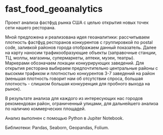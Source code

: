 # fast_food_geoanalytics
Проект анализа фастфуд рынка США с целью открытия новых точек сети нашего ресторана.

Мной предложена и реализована идея геоаналитики: рассчитываем плотность фастфуд ресторанов конкурентов с группировкой по postal code, заливкой районов города отображаем данный показатель.
Далее на карту наносим трафикообразующие объекты (заправочные станции, ТЦ, моллы, магазины, супермаркеты, аптеки, музеи, театры). Маркерами обозначаем локации конкурирующих заведений.
Для открытия ресторана выбираем предпочтительно центральные районы с высокми трафиком и плотностью конкурентов 3-7 заведений на район (меньшая плотность говорит нам об отсутствии спроса, большая плотность - слишком большая конкуренция для пробного выхода на рынок).

В результате анализа для каждого из интересующих нас городов рекомендован район, ограниченный улицами, для дальнейшего анализа по наличию коммерческих площадей.

Анализ выполнен с помощью Python в Jupiter Notebook.

Библиотеки: Pandas, Seaborn, Geopandas, Folium.
